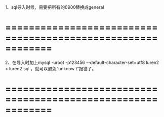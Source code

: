 ﻿1、sql导入时候，需要把所有的0900替换成general




============================================================
============================================================

2、在导入时加上mysql -uroot -p123456 --default-character-set=utf8 luren2  < luren2.sql ，就可以避免“unknow \”报错了。

============================================================
============================================================

